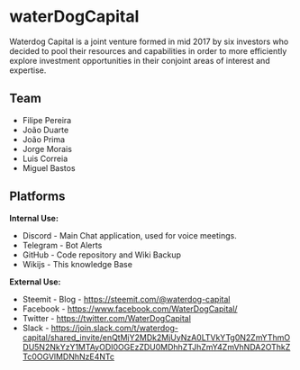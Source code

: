 <!-- TITLE: Waterdog Capital -->
<!-- SUBTITLE: The purpose of this Wiki is to agregate information regarding the waterDog Capital project -->

# waterDogCapital
Waterdog Capital is a joint venture formed in mid 2017 by six investors who decided to pool their resources and capabilities in order to more efficiently explore investment opportunities in their conjoint areas of interest and expertise.
## Team
* Filipe Pereira
* João Duarte
* João Prima
* Jorge Morais
* Luis Correia
* Miguel Bastos

## Platforms 
**Internal Use:**
* Discord - Main Chat application, used for voice meetings.
* Telegram - Bot Alerts
* GitHub - Code repository and Wiki Backup
* Wikijs - This knowledge Base

**External Use:**
* Steemit - Blog - https://steemit.com/@waterdog-capital
* Facebook - https://www.facebook.com/WaterDogCapital/
* Twitter - https://twitter.com/WaterDogCapital
* Slack - https://join.slack.com/t/waterdog-capital/shared_invite/enQtMjY2MDk2MjUyNzA0LTVkYTg0N2ZmYThmODU5N2NkYzY1MTAyODI0OGEzZDU0MDhhZTJhZmY4ZmVhNDA2OThkZTc0OGVlMDNhNzE4NTc

